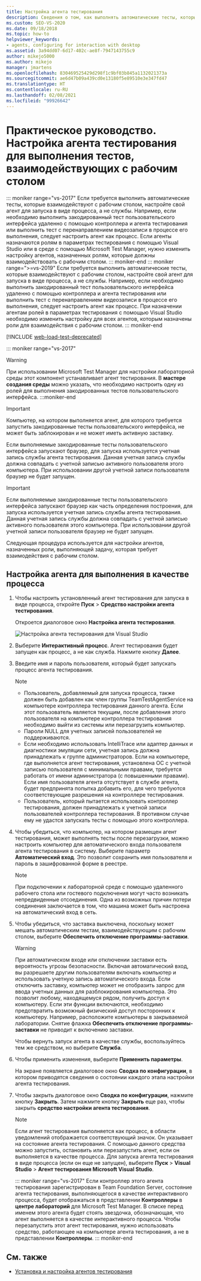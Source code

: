 ```yaml
---
title: Настройка агента тестирования
description: Сведения о том, как выполнять автоматические тесты, которые взаимодействуют с рабочим столом, путем настройки агента для выполнения в виде процесса (а не службы).
ms.custom: SEO-VS-2020
ms.date: 09/18/2018
ms.topic: how-to
helpviewer_keywords:
- agents, configuring for interaction with desktop
ms.assetid: 3a94dd07-6d17-402c-ae8f-7947143755c9
author: mikejo5000
ms.author: mikejo
manager: jmartens
ms.openlocfilehash: 830469525429d298f1c9bf03b845a1132021373a
ms.sourcegitcommit: ae6d47b09a439cd0e13180f5e89510e3e347fd47
ms.translationtype: HT
ms.contentlocale: ru-RU
ms.lasthandoff: 02/08/2021
ms.locfileid: "99926642"
---
```

# <a name="how-to-set-up-your-test-agent-to-run-tests-that-interact-with-the-desktop"></a>Практическое руководство. Настройка агента тестирования для выполнения тестов, взаимодействующих с рабочим столом

::: moniker range="vs-2017"
Если требуется выполнить автоматические тесты, которые взаимодействуют с рабочим столом, настройте свой агент для запуска в виде процесса, а не службы. Например, если необходимо выполнить закодированный тест пользовательского интерфейса удаленно с помощью контроллера и агента тестирования или выполнить тест с перенаправлением видеозаписи в процессе его выполнения, следует настроить агент как процесс. Если агенты назначаются ролям в параметрах тестирования с помощью Visual Studio или в среде с помощью Microsoft Test Manager, нужно изменить настройку агентов, назначенных ролям, которые должны взаимодействовать с рабочим столом.
::: moniker-end
::: moniker range=">=vs-2019"
Если требуется выполнить автоматические тесты, которые взаимодействуют с рабочим столом, настройте свой агент для запуска в виде процесса, а не службы. Например, если необходимо выполнить закодированный тест пользовательского интерфейса удаленно с помощью контроллера и агента тестирования или выполнить тест с перенаправлением видеозаписи в процессе его выполнения, следует настроить агент как процесс. При назначении агентам ролей в параметрах тестирования с помощью Visual Studio необходимо изменить настройку для всех агентов, которым назначены роли для взаимодействия с рабочим столом.
::: moniker-end

[!INCLUDE [web-load-test-deprecated](includes/web-load-test-deprecated.md)]

::: moniker range="vs-2017"
> [!WARNING]
> При использовании Microsoft Test Manager для настройки лабораторной среды этот компонент устанавливает агент тестирования. В **мастере создания среды** можно указать, что необходимо настроить одну из ролей для выполнения закодированных тестов пользовательского интерфейса.
:::moniker-end

> [!IMPORTANT]
> Компьютер, на котором выполняется агент, для которого требуется запустить закодированные тесты пользовательского интерфейса, не может быть заблокирован и не может иметь активную заставку.

Если выполняемые закодированные тесты пользовательского интерфейса запускают браузер, для запуска используется учетная запись службы агента тестирования. Данная учетная запись службы должна совпадать с учетной записью активного пользователя этого компьютера. При использовании другой учетной записи пользователя браузер не будет запущен.

> [!IMPORTANT]
> Если выполняемые закодированные тесты пользовательского интерфейса запускают браузер как часть определения построения, для запуска используется учетная запись службы агента тестирования. Данная учетная запись службы должна совпадать с учетной записью активного пользователя этого компьютера. При использовании другой учетной записи пользователя браузер не будет запущен.

Следующая процедура используется для настройки агентов, назначенных роли, выполняющей задачу, которая требует взаимодействия с рабочим столом.

## <a name="to-set-up-an-agent-to-run-as-a-process"></a>Настройка агента для выполнения в качестве процесса

1. Чтобы настроить установленный агент тестирования для запуска в виде процесса, откройте **Пуск** > **Средство настройки агента тестирования**.

   Откроется диалоговое окно **Настройка агента тестирования**.

   ![Настройка агента тестирования для Visual Studio](media/configure-test-agent.png)

2. Выберите **Интерактивный процесс**. Агент тестирования будет запущен как процесс, а не как служба. Нажмите кнопку **Далее**.

3. Введите имя и пароль пользователя, который будет запускать процесс агента тестирования.

   > [!NOTE]
   > - Пользователь, добавляемый для запуска процесса, также должен быть добавлен как член группы TeamTestAgentService на компьютере контроллера тестирования данного агента. Если этот пользователь является текущим, после добавления этого пользователя на компьютере контроллера тестирования необходимо выйти из системы или перезагрузить компьютер.
   > - Пароли NULL для учетных записей пользователей не поддерживаются.
   > - Если необходимо использовать IntelliTrace или адаптер данных и диагностики эмуляции сети, учетная запись должна принадлежать к группе администраторов. Если на компьютере, где выполняется агент тестирования, установлена ОС с учетной записью пользователя с минимальными правами, требуется работать от имени администратора (с повышенными правами). Если имя пользователя агента отсутствует в службе агента, будет предпринята попытка добавить его, для чего требуются соответствующие разрешения на контроллере тестирования.
   > - Пользователь, который пытается использовать контроллер тестирования, должен принадлежать к учетной записи пользователей контроллера тестирования. В противном случае ему не удастся запускать тесты с помощью этого контроллера.

4. Чтобы убедиться, что компьютер, на котором размещен агент тестирования, может выполнять тесты после перезагрузки, можно настроить компьютер для автоматического входа пользователя агента тестирования в систему. Выберите параметр **Автоматический вход**. Это позволит сохранить имя пользователя и пароль в зашифрованной форме в реестре.

   > [!NOTE]
   > При подключении к лабораторной среде с помощью удаленного рабочего стола или гостевого подключения могут часто возникать непредвиденные отсоединения. Одна из возможных причин потери соединения заключается в том, что машина может быть настроена на автоматический вход в сеть.

5. Чтобы убедиться, что заставка выключена, поскольку может мешать автоматическим тестам, взаимодействующим с рабочим столом, выберите **Обеспечить отключение программы-заставки**.

   > [!WARNING]
   > При автоматическом входе или отключении заставки есть вероятность угрозы безопасности. Включая автоматический вход, вы разрешаете другим пользователям включать компьютер и использовать учетную запись автоматического входа. Если отключить заставку, компьютер может не отобразить запрос для ввода учетных данных для разблокирования компьютера. Это позволит любому, находящемуся рядом, получить доступ к компьютеру. Если эти функции включаются, необходимо предотвратить возможный физический доступ посторонних к компьютеру. Например, расположите компьютеры в закрываемой лаборатории. Снятие флажка **Обеспечить отключение программы-заставки** не приводит к включению заставки.

   Чтобы вернуть запуск агента в качестве службы, воспользуйтесь тем же средством, но выберите **Служба**.

6. Чтобы применить изменения, выберите **Применить параметры**.

   На экране появляется диалоговое окно **Сводка по конфигурации**, в котором приводятся сведения о состоянии каждого этапа настройки агента тестирования.

7. Чтобы закрыть диалоговое окно **Сводка по конфигурации**, нажмите кнопку **Закрыть**. Затем нажмите кнопку **Закрыть** еще раз, чтобы закрыть **средство настройки агента тестирования**.

   > [!NOTE]
   > Если агент тестирования выполняется как процесс, в области уведомлений отображается соответствующий значок. Он указывает на состояние агента тестирования. С помощью данного средства можно запустить, остановить или перезапустить агент, если он выполняется в качестве процесса. Для запуска агента тестирования в виде процесса (если он еще не запущен), выберите **Пуск** > **Visual Studio** > **Агент тестирования Microsoft Visual Studio**.

   ::: moniker range="vs-2017"
   Если контроллер этого агента тестирования зарегистрирован в Team Foundation Server, состояние агента тестирования, выполняющегося в качестве интерактивного процесса, будет отображаться в представлении **Контроллеры** в **центре лабораторий** для Microsoft Test Manager. В списке перед именем этого агента будет стоять звездочка, обозначающая, что агент выполняется в качестве интерактивного процесса. Чтобы перезапустить этот агент тестирования, нужно использовать средство, работающее на компьютере агента тестирования, а не в представлении **Контроллеры**.
   ::: moniker-end

## <a name="see-also"></a>См. также

- [Установка и настройка агентов тестирования](../test/lab-management/install-configure-test-agents.md)
